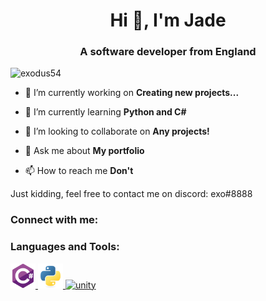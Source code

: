 <h1 align="center">Hi 👋, I'm Jade</h1>
<h3 align="center">A software developer from England</h3>

<p align="left"> <img src="https://komarev.com/ghpvc/?username=exodus54&label=Profile%20views&color=0e75b6&style=flat" alt="exodus54" /> </p>

- 🔭 I’m currently working on **Creating new projects...**

- 🌱 I’m currently learning **Python and C#**

- 👯 I’m looking to collaborate on **Any projects!**

- 💬 Ask me about **My portfolio**

- 📫 How to reach me **Don't**

Just kidding, feel free to contact me on discord: exo#8888

<h3 align="left">Connect with me:</h3>
<p align="left">
</p>

<h3 align="left">Languages and Tools:</h3>
<p align="left"> <a href="https://www.w3schools.com/cs/" target="_blank" rel="noreferrer"> <img src="https://raw.githubusercontent.com/devicons/devicon/master/icons/csharp/csharp-original.svg" alt="csharp" width="40" height="40"/> </a> <a href="https://www.python.org" target="_blank" rel="noreferrer"> <img src="https://raw.githubusercontent.com/devicons/devicon/master/icons/python/python-original.svg" alt="python" width="40" height="40"/> </a> <a href="https://unity.com/" target="_blank" rel="noreferrer"> <img src="https://www.vectorlogo.zone/logos/unity3d/unity3d-icon.svg" alt="unity" width="40" height="40"/> </a> </p>

